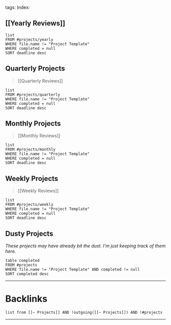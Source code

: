 tags:
Index: 
## [[Yearly Reviews]]
```dataview
list
FROM #projects/yearly
WHERE file.name != "Project Template"
WHERE completed = null
SORT deadline desc
```
## Quarterly Projects
> [[Quarterly Reviews]]
```dataview
list
FROM #projects/quarterly
WHERE file.name != "Project Template"
WHERE completed = null
SORT deadline desc
```
## Monthly Projects
 > [[Monthly Reviews]]
```dataview
list
FROM #projects/monthly
WHERE file.name != "Project Template"
WHERE completed = null
SORT deadline desc
```
## Weekly Projects
> [[Weekly Reviews]]
```dataview
list
FROM #projects/weekly
WHERE file.name != "Project Template"
WHERE completed = null
SORT deadline desc
```
## Dusty Projects
*These projects may have already bit the dust. I'm just keeping track of them here.*
```dataview
table completed
FROM #projects
WHERE file.name != "Project Template" AND completed != null
SORT completed desc
```
___
# Backlinks
```dataview
list from [[~ Projects]] AND !outgoing([[~ Projects]]) AND !#projects
```
___